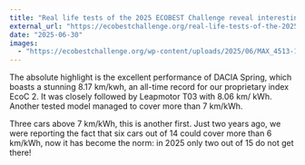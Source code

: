 ```yaml
---
title: "Real life tests of the 2025 ECOBEST Challenge reveal interesting evolutions in electric mobility"
external_url: "https://ecobestchallenge.org/real-life-tests-of-the-2025-ecobest-challenge-reveal-interesting-evolutions-in-electric-mobility/"
date: "2025-06-30"
images:
  - "https://ecobestchallenge.org/wp-content/uploads/2025/06/MAX_4513-1-edited-2048x1152.jpg"
---
```


The absolute highlight is the excellent performance of DACIA Spring, which boasts a stunning 8.17 km/kwh, an all-time record for our proprietary index EcoC 2. It was closely followed by Leapmotor T03 with 8.06 km/ kWh. Another tested model managed to cover more than 7 km/kWh. 

Three cars above 7 km/kWh, this is another first. Just two years ago, we were reporting the fact that six cars out of 14 could cover more than 6 km/kWh, now it has become the norm: in 2025 only two out of 15 do not get there!